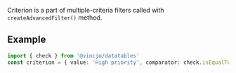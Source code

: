 
Criterion is a part of multiple-criteria filters called with `createAdvancedFilter()` method.

## Example

```ts
import { check } from '@vincjo/datatables'
const criterion = { value: 'High priority', comparator: check.isEqualTo }
```